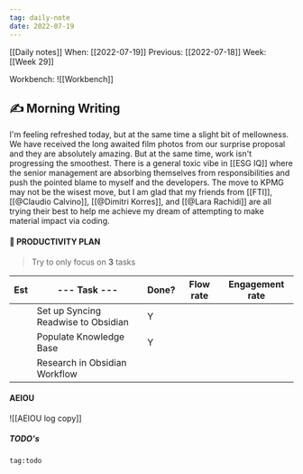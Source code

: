 ```yaml
---
tag: daily-note
date: 2022-07-19
---
```


[[Daily notes]]
When: [[2022-07-19]]
Previous: [[2022-07-18]]
Week: [[Week 29]]

Workbench: ![[Workbench]]

## ✍️ Morning Writing
I'm feeling refreshed today, but at the same time a slight bit of mellowness. We have received the long awaited film photos from our surprise proposal and they are absolutely amazing. But at the same time, work isn't progressing the smoothest. There is a general toxic vibe in [[ESG IQ]] where the senior management are absorbing themselves from responsibilities and push the pointed blame to myself and the developers. The move to KPMG may not be the wisest move, but I am glad that my friends from [[FTI]], [[@Claudio Calvino]], [[@Dimitri Korres]], and [[@Lara Rachidi]] are all trying their best to help me achieve my dream of attempting to make material impact via coding.

#### 👑 PRODUCTIVITY PLAN
> Try to only focus on **3** tasks

| Est | --- Task --- | Done? | Flow rate | Engagement rate |
| --- | ------------ | ----- | --------- | --------------- |
|     | Set up Syncing Readwise to Obsidian |Y|           |                 |
|     | Populate Knowledge Base |Y|           |                 |
|     | Research in Obsidian Workflow |       |           |                 |

#### AEIOU

![[AEIOU log copy]]

##### TODO's
```query
tag:todo
```